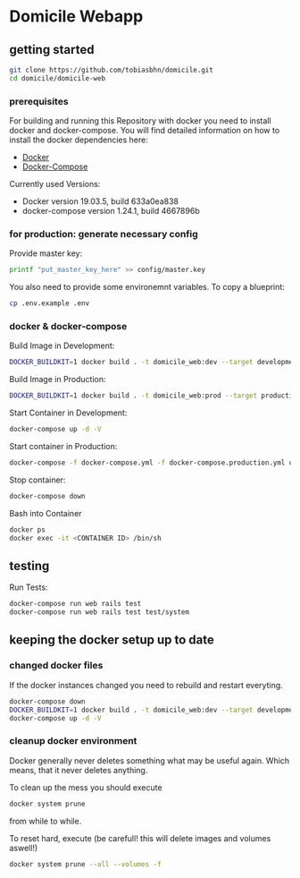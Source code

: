 # Domicile Webapp
## getting started
```sh
git clone https://github.com/tobiasbhn/domicile.git
cd domicile/domicile-web
```


### prerequisites
For building and running this Repository with docker you need to install docker and docker-compose.
You will find detailed information on how to install the docker dependencies here:
* [Docker](https://docs.docker.com/install/)
* [Docker-Compose](https://docs.docker.com/compose/install/)

Currently used Versions:
* Docker version 19.03.5, build 633a0ea838
* docker-compose version 1.24.1, build 4667896b



### for production: generate necessary config
Provide master key:
```sh
printf "put_master_key_here" >> config/master.key
```
You also need to provide some environemnt variables. To copy a blueprint:
```sh
cp .env.example .env
```



### docker & docker-compose
Build Image in Development:
```sh
DOCKER_BUILDKIT=1 docker build . -t domicile_web:dev --target development
```
Build Image in Production:
```sh
DOCKER_BUILDKIT=1 docker build . -t domicile_web:prod --target production --build-arg RAILS_MASTER_KEY=$(cat config/master.key)
```

Start Container in Development:
```sh
docker-compose up -d -V
```
Start container in Production:
```sh
docker-compose -f docker-compose.yml -f docker-compose.production.yml up -d -V
```

Stop container:
```sh
docker-compose down
```

Bash into Container
```sh
docker ps
docker exec -it <CONTAINER ID> /bin/sh
```

## testing
Run Tests:
```sh
docker-compose run web rails test
docker-compose run web rails test test/system
```

## keeping the docker setup up to date
### changed docker files

If the docker instances changed you need to rebuild and restart everyting.
```bash
docker-compose down
DOCKER_BUILDKIT=1 docker build . -t domicile_web:dev --target development
docker-compose up -d -V
```



### cleanup docker environment
Docker generally never deletes something what may be useful again. Which means,
that it never deletes anything.

To clean up the mess you should execute
```sh
docker system prune
```
from while to while.

To reset hard, execute (be carefull! this will delete images and volumes aswell!)
```sh
docker system prune --all --volumes -f
```

